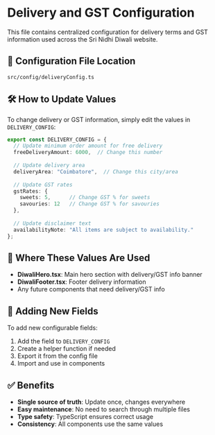 # Delivery and GST Configuration

This file contains centralized configuration for delivery terms and GST information used across the Sri Nidhi Diwali website.

## 📝 Configuration File Location

`src/config/deliveryConfig.ts`

## 🛠 How to Update Values

To change delivery or GST information, simply edit the values in `DELIVERY_CONFIG`:

```typescript
export const DELIVERY_CONFIG = {
  // Update minimum order amount for free delivery
  freeDeliveryAmount: 6000,  // Change this number
  
  // Update delivery area
  deliveryArea: "Coimbatore",  // Change this city/area
  
  // Update GST rates
  gstRates: {
    sweets: 5,      // Change GST % for sweets
    savouries: 12   // Change GST % for savouries
  },
  
  // Update disclaimer text
  availabilityNote: "All items are subject to availability."
};
```

## 📍 Where These Values Are Used

- **DiwaliHero.tsx**: Main hero section with delivery/GST info banner
- **DiwaliFooter.tsx**: Footer delivery information
- Any future components that need delivery/GST info

## 🔄 Adding New Fields

To add new configurable fields:

1. Add the field to `DELIVERY_CONFIG`
2. Create a helper function if needed
3. Export it from the config file
4. Import and use in components

## ✅ Benefits

- **Single source of truth**: Update once, changes everywhere
- **Easy maintenance**: No need to search through multiple files
- **Type safety**: TypeScript ensures correct usage
- **Consistency**: All components use the same values
